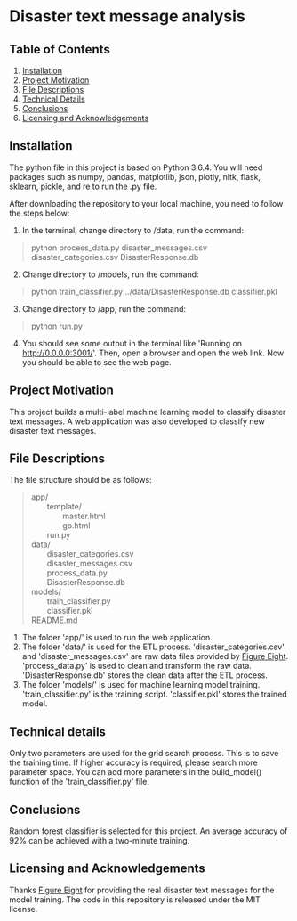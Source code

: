 # Disaster text message analysis

## Table of Contents

1. [Installation](#installation)
2. [Project Motivation](#motivation)
3. [File Descriptions](#file)
4. [Technical Details](#technical)
5. [Conclusions](#conclusions)
6. [Licensing and Acknowledgements](#licensing)

## Installation <a name="installation"></a>
The python file in this project is based on Python 3.6.4. You will need packages such as numpy, pandas, matplotlib, json, plotly, nltk, flask, sklearn, pickle, and re to run the .py file. 

After downloading the repository to your local machine, you  need to follow the steps below:
1. In the terminal, change directory to /data, run the command:
> python process_data.py disaster_messages.csv disaster_categories.csv DisasterResponse.db  

2. Change directory to /models, run the command:  
> python train_classifier.py ../data/DisasterResponse.db classifier.pkl  

3. Change directory to /app, run the command:  
> python run.py

4. You should see some output in the terminal like 'Running on http://0.0.0.0:3001/'. Then, open a browser and open the web link. Now you should be able to see the web page.



## Project Motivation <a name="motivation"></a>
This project builds a multi-label machine learning model to classify disaster text messages. A web application was also developed to classify new disaster text messages.

## File Descriptions <a name="file"></a>
The file structure should be as follows:
> app/  
&emsp;&emsp;template/  
&emsp;&emsp;&emsp;&emsp;master.html  
&emsp;&emsp;&emsp;&emsp;go.html  
&emsp;&emsp;run.py  
data/  
&emsp;&emsp;disaster_categories.csv  
&emsp;&emsp;disaster_messages.csv  
&emsp;&emsp;process_data.py  
&emsp;&emsp;DisasterResponse.db  
models/  
&emsp;&emsp;train_classifier.py  
&emsp;&emsp;classifier.pkl  
README.md  

1. The folder 'app/' is used to run the web application.
2. The folder 'data/' is used for the ETL process. 'disaster_categories.csv' and 'disaster_messages.csv' are raw data files provided by [Figure Eight](https://www.figure-eight.com/). 'process_data.py' is used to clean and transform the raw data. 'DisasterResponse.db' stores the clean data after the ETL process.
3. The folder 'models/' is used for machine learning model training. 'train_classifier.py' is the training script. 'classifier.pkl' stores the trained model.  

## Technical details <a name="technical"></a>

Only two parameters are used for the grid search process. This is to save the training time. If higher accuracy is required, please search more parameter space. You can add more parameters in the build_model() function of the 'train_classifier.py' file.


## Conclusions <a name="conclusions"></a>
Random forest classifier is selected for this project. An average accuracy of 92% can be achieved with a two-minute training. 

## Licensing and Acknowledgements <a name="Licensing"></a>
Thanks [Figure Eight](https://www.figure-eight.com/) for providing the real disaster text messages for the model training. The code in this repository is released under the MIT license. 

